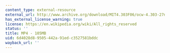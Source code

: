 ```yaml
---
content_type: external-resource
external_url: http://www.archive.org/download/MIT4.303F06/ocw-4.303-27nov2006-stevens.mp4
has_external_license_warning: true
license: https://en.wikipedia.org/wiki/All_rights_reserved
status: ''
title: MP4 - 105MB
uid: 6d4028d8-9505-442a-91ed-c3527581bddc
wayback_url: ''
---
```

